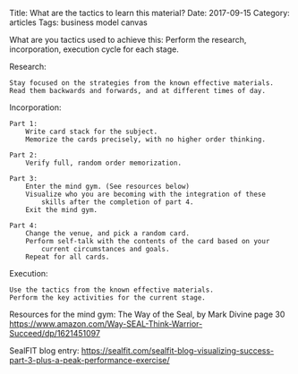 Title: What are the tactics to learn this material?
Date:  2017-09-15
Category: articles
Tags: business model canvas


What are you tactics used to achieve this:
Perform the research, incorporation, execution cycle for each stage.

Research:

    Stay focused on the strategies from the known effective materials.
    Read them backwards and forwards, and at different times of day. 
    
Incorporation:

    Part 1: 
        Write card stack for the subject.
        Memorize the cards precisely, with no higher order thinking.

    Part 2:
        Verify full, random order memorization.

    Part 3:
        Enter the mind gym. (See resources below)
        Visualize who you are becoming with the integration of these
            skills after the completion of part 4.
        Exit the mind gym.

    Part 4:
        Change the venue, and pick a random card.
        Perform self-talk with the contents of the card based on your
            current circumstances and goals.
        Repeat for all cards.
            
Execution:

    Use the tactics from the known effective materials.
    Perform the key activities for the current stage.


Resources for the mind gym:
The Way of the Seal, by Mark Divine page 30
https://www.amazon.com/Way-SEAL-Think-Warrior-Succeed/dp/1621451097

SealFIT blog entry:
https://sealfit.com/sealfit-blog-visualizing-success-part-3-plus-a-peak-performance-exercise/

